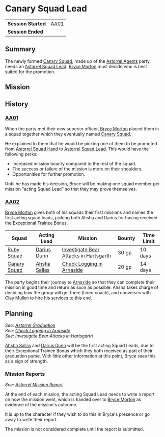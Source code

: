 # Canary Squad Lead

|||
| --- | --- |
| **Session Started** | [AA01](../sessions/AA01.md) | storyline.2
| **Session Ended** | |

## Summary

The newly formed [Canary Squad](../organisations/astorrel/squads/canary-squad.md), made up of the [Astorrel Agents](../campaigns/astorrel-agents.md) party, needs an [Astorrel Squad Lead](../organisations/astorrel/ranks/astorrel-squad-lead.md). [Bryce Morton](../characters/bryce-morton.md) must decide who is best suited for the promotion.

## Mission

## History

### [AA01](../sessions/AA01.md)

When the party met their new superior officer, [Bryce Morton](../characters/bryce-morton.md) placed them in a squad together which they eventually named [Canary Squad](../organisations/astorrel/squads/canary-squad.md).

He explained to them that he would be picking one of them to be promoted from [Astorrel Squad Hand](../organisations/astorrel/ranks/astorrel-squad-hand.md) to [Astorrel Squad Lead](../organisations/astorrel/ranks/astorrel-squad-lead.md). This would have the following perks:

- Increased mission bounty compared to the rest of the squad.
- The success or failure of the mission is more on their shoulders.
- Opportunities for further promotion.

Until he has made his decision, Bryce will be making one squad member per mission "acting Squad Lead" so that they may prove themselves.

### [AA02](../sessions/AA02.md)

[Bryce Morton](../characters/bryce-morton.md) gives both of his squads their first missions and names the first acting squad leads, picking both Ahsha and Darius for having received the Exceptional Trainee Bonus.

| Squad | Acting Lead | Mission | Bounty | Time Limit |
| --- | --- | --- | --- | --- |
| [Ruby Squad](../organisations/astorrel/squads/ruby-squad.md) | [Darius Dunn](../characters/darius-dunn.md) | [Investigate Bear Attacks in Hartsgarth](investigate-bear-attacks-in-hartsgarth.md) | 30 gp | 10 days |
| [Canary Squad](../organisations/astorrel/squads/canary-squad.md) | [Ahsha Sallas](../characters/ahsha-sallas.md) | [Check Logging in Arnaside](check-logging-in-arnaside.md) | 20 gp | 14 days |

The party begins their journey to [Arnaside](../places/villages/arnaside.md) so that they can complete their mission in good time and return as soon as possible. Ahsha takes charge of deciding how the group will get there (hired coach), and converses with [Clay Mullen](../characters/clay-mullen.md) to hire his services to this end.

## Planning

*See: [Astorrel Graduation](astorrel-graduation.md)*  
*See: [Check Logging in Arnaside](check-logging-in-arnaside.md)*  
*See: [Investigate Bear Attacks in Hartsgarth](investigate-bear-attacks-in-hartsgarth.md)*

[Ahsha Sallas](../characters/ahsha-sallas.md) and [Darius Dunn](../characters/darius-dunn.md) will be the first acting Squad Leads, due to their Exceptional Trainee Bonus which they both received as part of their graduation purse. With little other information at this point, Bryce sees this as a sign of strength.

### Mission Reports

*See: [Astorrel Mission Report](../mechanics/roleplay/astorrel-mission-report.md)*

At the end of each mission, the acting Squad Lead needs to write a report on how the mission went, which is handed over to [Bryce Morton](../characters/bryce-morton.md) as evidence of the mission's outcome.

It is up to the character if they wish to do this in Bryce's presence or go away to write their report.

The mission is not considered complete until the report is submitted.

